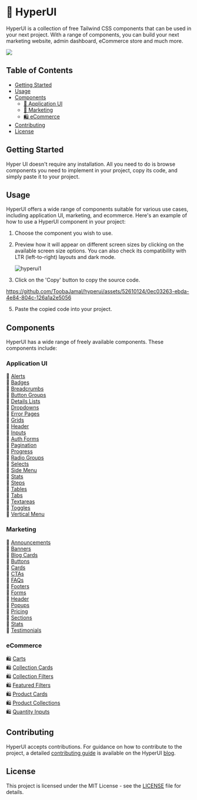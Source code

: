 # 🚀 HyperUI

HyperUI is a collection of free Tailwind CSS components that can be used in your next project. With a range of components, you can build your next marketing website, admin dashboard, eCommerce store and much more.

![](https://hyperui.dev/og.jpg)

## Table of Contents
- [Getting Started](#getting-started)
- [Usage](#usage)
- [Components](#components)
    - [🤖 Application UI](#application-ui)
    - [📣 Marketing](#marketing)
    - [🛍️ eCommerce](#ecommerce)
- [Contributing](#contributing)
- [License](#license)

## Getting Started
Hyper UI doesn't require any installation. All you need to do is browse components you need to implement in your project, copy its code, and simply paste it to your project.

## Usage
HyperUI offers a wide range of components suitable for various use cases, including application UI, marketing, and ecommerce. Here's an example of how to use a HyperUI component in your project:

1. Choose the component you wish to use.
2. Preview how it will appear on different screen sizes by clicking on the available screen size options. You can also check its compatibility with LTR (left-to-right) layouts and dark mode.

    ![hyperui1](https://github.com/ToobaJamal/hyperui/assets/52610124/085db001-5d8d-43ca-bcef-fe7a8cc35b0a)

3. Click on the 'Copy' button to copy the source code.

https://github.com/ToobaJamal/hyperui/assets/52610124/0ec03263-ebda-4e84-804c-126a1a2e5056

5. Paste the copied code into your project.

## Components
HyperUI has a wide range of freely available components. These components include:

### Application UI
  🤖 [Alerts](https://www.hyperui.dev/components/application-ui/alerts)  
  🤖 [Badges](https://www.hyperui.dev/components/application-ui/badges)  
  🤖 [Breadcrumbs](https://www.hyperui.dev/components/application-ui/breadcrumbs)  
  🤖 [Button Groups](https://www.hyperui.dev/components/application-ui/button-groups)  
  🤖 [Details Lists](https://www.hyperui.dev/components/application-ui/details-list)  
  🤖 [Dropdowns](https://www.hyperui.dev/components/application-ui/dropdown)  
  🤖 [Error Pages](https://www.hyperui.dev/components/application-ui/error-pages)  
  🤖 [Grids](https://www.hyperui.dev/components/application-ui/grids)  
  🤖 [Header](https://www.hyperui.dev/components/application-ui/header)   
  🤖 [Inputs](https://www.hyperui.dev/components/application-ui/inputs)  
  🤖 [Auth Forms](https://www.hyperui.dev/components/application-ui/login-forms)  
  🤖 [Pagination](https://www.hyperui.dev/components/application-ui/pagination)  
  🤖 [Progress](https://www.hyperui.dev/components/application-ui/progress)  
  🤖 [Radio Groups](https://www.hyperui.dev/components/application-ui/radio-groups)  
  🤖 [Selects](https://www.hyperui.dev/components/application-ui/selects)  
  🤖 [Side Menu](https://www.hyperui.dev/components/application-ui/side-menu)  
  🤖 [Stats](https://www.hyperui.dev/components/application-ui/stats)  
  🤖 [Steps](https://www.hyperui.dev/components/application-ui/steps)  
  🤖 [Tables](https://www.hyperui.dev/components/application-ui/tables)  
  🤖 [Tabs](https://www.hyperui.dev/components/application-ui/tabs)  
  🤖 [Textareas](https://www.hyperui.dev/components/application-ui/textareas)  
  🤖 [Toggles](https://www.hyperui.dev/components/application-ui/toggles)  
  🤖 [Vertical Menu](https://www.hyperui.dev/components/application-ui/vertical-menu)  
  
### Marketing
📣 [Announcements](https://www.hyperui.dev/components/marketing/announcements)  
📣 [Banners](https://www.hyperui.dev/components/marketing/banners)  
📣 [Blog Cards](https://www.hyperui.dev/components/marketing/blog-cards)  
📣 [Buttons](https://www.hyperui.dev/components/marketing/buttons)  
📣 [Cards](https://www.hyperui.dev/components/marketing/cards)  
📣 [CTAs](https://www.hyperui.dev/components/marketing/ctas)  
📣 [FAQs](https://www.hyperui.dev/components/marketing/faqs)  
📣 [Footers](https://www.hyperui.dev/components/marketing/footers)  
📣 [Forms](https://www.hyperui.dev/components/marketing/forms)  
📣 [Header](https://www.hyperui.dev/components/marketing/headers)  
📣 [Popups](https://www.hyperui.dev/components/marketing/popups)  
📣 [Pricing](https://www.hyperui.dev/components/marketing/pricings)  
📣 [Sections](https://www.hyperui.dev/components/marketing/sections)  
📣 [Stats](https://www.hyperui.dev/components/marketing/stats)  
📣 [Testimonials](https://www.hyperui.dev/components/marketing/testimonials)  

### eCommerce
🛍️ [Carts](https://www.hyperui.dev/components/ecommerce/carts)  
🛍️ [Collection Cards](https://www.hyperui.dev/components/ecommerce/collection-cards)  
🛍️ [Collection Filters](https://www.hyperui.dev/components/ecommerce/collection-filters)  
🛍️ [Featured Filters](https://www.hyperui.dev/components/ecommerce/featured-sections)  
🛍️ [Product Cards](https://www.hyperui.dev/components/ecommerce/product-cards)  
🛍️ [Product Collections](https://www.hyperui.dev/components/ecommerce/product-collections)  
🛍️ [Quantity Inputs](https://www.hyperui.dev/components/ecommerce/quantity-inputs)  

## Contributing
HyperUI accepts contributions. For guidance on how to contribute to the project, a detailed [contributing guide](https://www.hyperui.dev/blog/how-to-contribute) is available on the HyperUI [blog](https://www.hyperui.dev/blog).

## License
This project is licensed under the MIT License - see the [LICENSE](https://github.com/markmead/hyperui/blob/main/LICENSE) file for details.

